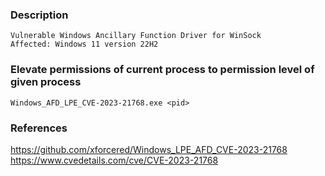 ### Description
```
Vulnerable Windows Ancillary Function Driver for WinSock 
Affected: Windows 11 version 22H2
```

### Elevate permissions of current process to permission level of given process
```
Windows_AFD_LPE_CVE-2023-21768.exe <pid>
```

### References
https://github.com/xforcered/Windows_LPE_AFD_CVE-2023-21768
https://www.cvedetails.com/cve/CVE-2023-21768

